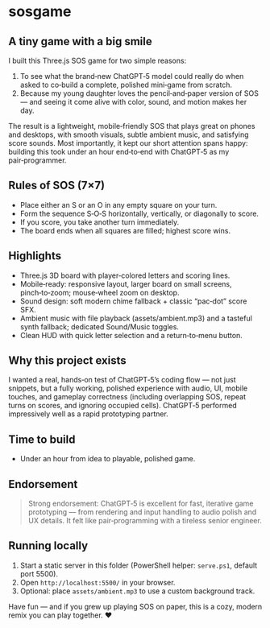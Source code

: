 # sosgame
 
## A tiny game with a big smile
 
I built this Three.js SOS game for two simple reasons:
 
1) To see what the brand‑new ChatGPT‑5 model could really do when asked to co‑build a complete, polished mini‑game from scratch.
2) Because my young daughter loves the pencil‑and‑paper version of SOS — and seeing it come alive with color, sound, and motion makes her day.
 
The result is a lightweight, mobile‑friendly SOS that plays great on phones and desktops, with smooth visuals, subtle ambient music, and satisfying score sounds. Most importantly, it kept our short attention spans happy: building this took under an hour end‑to‑end with ChatGPT‑5 as my pair‑programmer.
 
## Rules of SOS (7×7)
 
- Place either an S or an O in any empty square on your turn.
- Form the sequence S‑O‑S horizontally, vertically, or diagonally to score.
- If you score, you take another turn immediately.
- The board ends when all squares are filled; highest score wins.
 
## Highlights
 
- Three.js 3D board with player‑colored letters and scoring lines.
- Mobile‑ready: responsive layout, larger board on small screens, pinch‑to‑zoom; mouse‑wheel zoom on desktop.
- Sound design: soft modern chime fallback + classic “pac‑dot” score SFX.
- Ambient music with file playback (assets/ambient.mp3) and a tasteful synth fallback; dedicated Sound/Music toggles.
- Clean HUD with quick letter selection and a return‑to‑menu button.
 
## Why this project exists
 
I wanted a real, hands‑on test of ChatGPT‑5’s coding flow — not just snippets, but a fully working, polished experience with audio, UI, mobile touches, and gameplay correctness (including overlapping SOS, repeat turns on scores, and ignoring occupied cells). ChatGPT‑5 performed impressively well as a rapid prototyping partner.
 
## Time to build
 
- Under an hour from idea to playable, polished game.
 
## Endorsement
 
> Strong endorsement: ChatGPT‑5 is excellent for fast, iterative game prototyping — from rendering and input handling to audio polish and UX details. It felt like pair‑programming with a tireless senior engineer.
 
## Running locally
 
1) Start a static server in this folder (PowerShell helper: `serve.ps1`, default port 5500).
2) Open `http://localhost:5500/` in your browser.
3) Optional: place `assets/ambient.mp3` to use a custom background track.
 
Have fun — and if you grew up playing SOS on paper, this is a cozy, modern remix you can play together. ❤️
